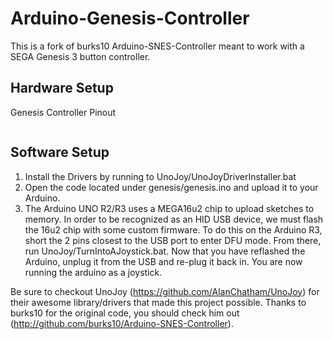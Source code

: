# Arduino-Genesis-Controller
This is a fork of burks10 Arduino-SNES-Controller meant to work with a SEGA Genesis 3 button controller.


## Hardware Setup

Genesis Controller Pinout
<pre>
</pre>
 <ul>
 </ul>
 
## Software Setup
<ol>
  <li>Install the Drivers by running to UnoJoy/UnoJoyDriverInstaller.bat</li>
  <li>Open the code located under genesis/genesis.ino and upload it to your Arduino.</li>
  <li>The Arduino UNO R2/R3 uses a MEGA16u2 chip to upload sketches to memory. In order to be recognized as an HID USB device,
  we must flash the 16u2 chip with some custom firmware. To do this on the Arduino R3, short the 2 pins closest to the USB port to enter
  DFU mode. From there, run UnoJoy/TurnIntoAJoystick.bat. Now that you have reflashed the Arduino, unplug it from the USB and re-plug it
  back in. You are now running the arduino as a joystick.</li>
  
</ol>

Be sure to checkout UnoJoy (https://github.com/AlanChatham/UnoJoy) for their awesome library/drivers that made this project possible.
Thanks to burks10 for the original code, you should check him out (http://github.com/burks10/Arduino-SNES-Controller).
